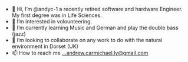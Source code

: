 - 👋 Hi, I’m @andyc-1 a recently retired software and hardware Engineer. My first degree was in Life Sciences.
- 👀 I’m interested in volounteering.
- 🌱 I’m currently learning Music and German and play the double bass (jazz)
- 💞️ I’m looking to collaborate on any work to do with the natural environment in Dorset (UK)
- 📫 How to reach me ...andrew.carmichael.ly@gmail.com

<!---
andyc-1/andyc-1 is a ✨ special ✨ repository because its `README.md` (this file) appears on your GitHub profile.
You can click the Preview link to take a look at your changes.
--->
